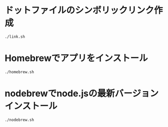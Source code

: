 # ドットファイルのシンボリックリンク作成

```
./link.sh
```

# Homebrewでアプリをインストール

```
./homebrew.sh
```
# nodebrewでnode.jsの最新バージョンインストール

```
./nodebrew.sh
```
